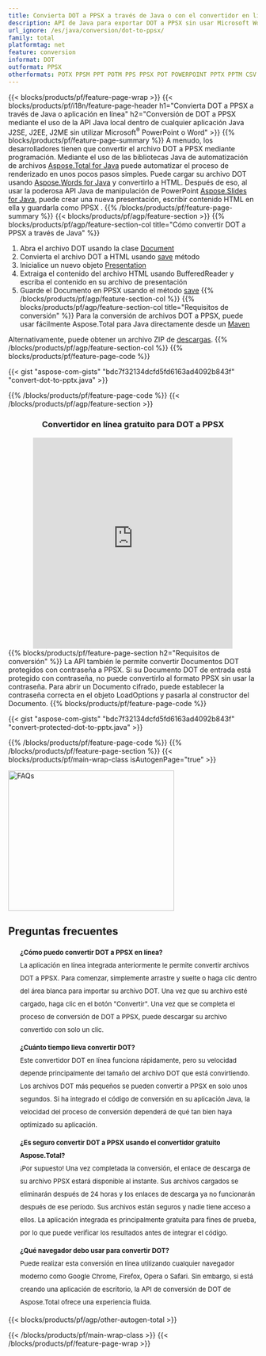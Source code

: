 ```yaml
---
title: Convierta DOT a PPSX a través de Java o con el convertidor en línea gratuito 
description: API de Java para exportar DOT a PPSX sin usar Microsoft Word o PowerPoint o en línea. Pruebe el convertidor en línea gratuito de DOT a PPSX rápidamente antes de integrar el código. 
url_ignore: /es/java/conversion/dot-to-ppsx/
family: total
platformtag: net
feature: conversion
informat: DOT
outformat: PPSX
otherformats: POTX PPSM PPT POTM PPS PPSX POT POWERPOINT PPTX PPTM CSV DIF FODS ODS SXC TSV XLAM XLTM EXCEL XLS XLSB XLSM XLSX XLT XLTM XLTX
---
```

{{< blocks/products/pf/feature-page-wrap >}}
{{< blocks/products/pf/i18n/feature-page-header h1="Convierta DOT a PPSX a través de Java o aplicación en línea" h2="Conversión de DOT a PPSX mediante el uso de la API Java local dentro de cualquier aplicación Java J2SE, J2EE, J2ME sin utilizar Microsoft<sup>&reg;</sup> PowerPoint o Word" >}}
{{% blocks/products/pf/feature-page-summary %}}
A menudo, los desarrolladores tienen que convertir el archivo DOT a PPSX mediante programación. Mediante el uso de las bibliotecas Java de automatización de archivos [Aspose.Total for Java](https://products.aspose.com/total/java/) puede automatizar el proceso de renderizado en unos pocos pasos simples. Puede cargar su archivo DOT usando [Aspose.Words for Java](https://products.aspose.com/words/java/) y convertirlo a HTML. Después de eso, al usar la poderosa API Java de manipulación de PowerPoint [Aspose.Slides for Java](https://products.aspose.com/slides/java/), puede crear una nueva presentación, escribir contenido HTML en ella y guardarla como PPSX .
{{% /blocks/products/pf/feature-page-summary  %}}
{{< blocks/products/pf/agp/feature-section >}}
{{% blocks/products/pf/agp/feature-section-col title="Cómo convertir DOT a PPSX a través de Java" %}}
1. Abra el archivo DOT usando la clase [Document](https://reference.aspose.com/words/java/com.aspose.words/Document)
2. Convierta el archivo DOT a HTML usando [save](https://reference.aspose.com/words/java/com.aspose.words/Document#save(java.lang.String,com.aspose.words.SaveOptions)) método
3. Inicialice un nuevo objeto [Presentation](https://reference.aspose.com/slides/java/com.aspose.slides/Presentation)
5. Extraiga el contenido del archivo HTML usando BufferedReader y escriba el contenido en su archivo de presentación
6. Guarde el Documento en PPSX usando el método [save](https://reference.aspose.com/slides/java/com.aspose.slides/Presentation#save-java.io.OutputStream-int-)
{{% /blocks/products/pf/agp/feature-section-col %}}
{{% blocks/products/pf/agp/feature-section-col title="Requisitos de conversión" %}}
Para la conversión de archivos DOT a PPSX, puede usar fácilmente Aspose.Total para Java directamente desde un [Maven](https://releases.aspose.com/total/java/)

Alternativamente, puede obtener un archivo ZIP de [descargas](https://releases.aspose.com/total/java).
{{% /blocks/products/pf/agp/feature-section-col %}}
{{% blocks/products/pf/feature-page-code %}}

{{< gist "aspose-com-gists" "bdc7f32134dcfd5fd6163ad4092b843f" "convert-dot-to-pptx.java" >}}


{{% /blocks/products/pf/feature-page-code %}}
{{< /blocks/products/pf/agp/feature-section >}}

<div class="container-fluid agp-content bg-white aboutfile box-1 vh100 section nopbtm">
<div class=container>
<div class=row>
<div class="demobox tc col-md-12 padding-0" align="center">

<h3>Convertidor en línea gratuito para DOT a PPSX</h3>

<iframe title="Herramienta de conversión de ppsx a dot" style="border: none; height: 426px;" scrolling="no" src="https://total-conversion-app-65z5r2lp.k8s.dynabic.com/?to=ppsx&from=dot" id="child-iframe" width="80%"></iframe>

</div></div>
</div></div>
{{% blocks/products/pf/feature-page-section  h2="Requisitos de conversión" %}}
La API también le permite convertir Documentos DOT protegidos con contraseña a PPSX. Si su Documento DOT de entrada está protegido con contraseña, no puede convertirlo al formato PPSX sin usar la contraseña. Para abrir un Documento cifrado, puede establecer la contraseña correcta en el objeto LoadOptions y pasarla al constructor del Documento.  
{{% blocks/products/pf/feature-page-code %}}

{{< gist "aspose-com-gists" "bdc7f32134dcfd5fd6163ad4092b843f" "convert-protected-dot-to-pptx.java" >}}

{{% /blocks/products/pf/feature-page-code  %}}
{{% /blocks/products/pf/feature-page-section %}}
{{< blocks/products/pf/main-wrap-class isAutogenPage="true" >}}
<style>.howtolist li{margin-right: 0!important;line-height: 26px;position: relative;margin-bottom: 10px;font-size: 13px;list-style-type: none;}</style>
<div class="col-md-12 tl bg-gray-dark howtolist section">
  <a class="anchor" name="faqpage"></a>
  <div class="container tl dflex" itemscope="" itemtype="https://schema.org/FAQPage">
      <div class="col-md-4 howtosectiongfx">
          <img class="social-panel-hide-on-mobile" src="https://www.groupdocs.cloud/templates/brand/images/groupdocs/conversion/groupdocs_conversion-brand.png" alt="FAQs" width="335" height="283">
      </div>
      <div class="howtosection col-md-8">
          <div>
              <h2>Preguntas frecuentes</h2>
              <ul>
                  <li itemscope="" itemprop="mainEntity" itemtype="https://schema.org/Question">
                      <div>
                          <span itemprop="name"><b>¿Cómo puedo convertir DOT a PPSX en línea?</b></span>
                      </div>
                      <div itemscope="" itemprop="acceptedAnswer" itemtype="https://schema.org/Answer">
                          <span itemprop="text">La aplicación en línea integrada anteriormente le permite convertir archivos DOT a PPSX. Para comenzar, simplemente arrastre y suelte o haga clic dentro del área blanca para importar su archivo DOT. Una vez que su archivo esté cargado, haga clic en el botón "Convertir". Una vez que se completa el proceso de conversión de DOT a PPSX, puede descargar su archivo convertido con solo un clic.</span>
                      </div>
                  </li>
                  <li itemscope="" itemprop="mainEntity" itemtype="https://schema.org/Question">
                      <div>
                          <span itemprop="name"><b>¿Cuánto tiempo lleva convertir DOT?</b></span>
                      </div>
                      <div itemscope="" itemprop="acceptedAnswer" itemtype="https://schema.org/Answer">
                          <span itemprop="text">Este convertidor DOT en línea funciona rápidamente, pero su velocidad depende principalmente del tamaño del archivo DOT que está convirtiendo. Los archivos DOT más pequeños se pueden convertir a PPSX en solo unos segundos. Si ha integrado el código de conversión en su aplicación Java, la velocidad del proceso de conversión dependerá de qué tan bien haya optimizado su aplicación.</span>
                      </div>
                  </li>
                  <li itemscope="" itemprop="mainEntity" itemtype="https://schema.org/Question">
                      <div>
                          <span itemprop="name"><b>¿Es seguro convertir DOT a PPSX usando el convertidor gratuito Aspose.Total?</b></span>
                      </div>
                      <div itemscope="" itemprop="acceptedAnswer" itemtype="https://schema.org/Answer">
                          <span itemprop="text">¡Por supuesto! Una vez completada la conversión, el enlace de descarga de su archivo PPSX estará disponible al instante. Sus archivos cargados se eliminarán después de 24 horas y los enlaces de descarga ya no funcionarán después de ese período. Sus archivos están seguros y nadie tiene acceso a ellos. La aplicación integrada es principalmente gratuita para fines de prueba, por lo que puede verificar los resultados antes de integrar el código.</span>
                      </div>
                  </li>                 
                  <li itemscope="" itemprop="mainEntity" itemtype="https://schema.org/Question">
                      <div>
                          <span itemprop="name"><b>¿Qué navegador debo usar para convertir DOT?</b></span>
                      </div>
                      <div itemscope="" itemprop="acceptedAnswer" itemtype="https://schema.org/Answer">
                          <span itemprop="text">Puede realizar esta conversión en línea utilizando cualquier navegador moderno como Google Chrome, Firefox, Opera o Safari. Sin embargo, si está creando una aplicación de escritorio, la API de conversión de DOT de Aspose.Total ofrece una experiencia fluida.</span>
                      </div>
                  </li>
              </ul>
          </div>
      </div>
  </div>
{{< blocks/products/pf/agp/other-autogen-total >}}

{{< /blocks/products/pf/main-wrap-class >}}
{{< /blocks/products/pf/feature-page-wrap >}}
